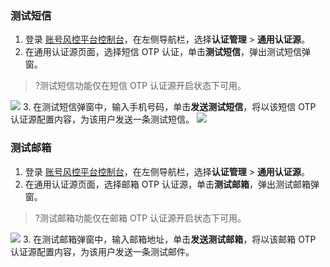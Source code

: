 ### 测试短信
1. 登录 [账号风控平台控制台](https://console.cloud.tencent.com/ciam)，在左侧导航栏，选择**认证管理** > **通用认证源**。
2. 在通用认证源页面，选择短信 OTP 认证，单击**测试短信**，弹出测试短信弹窗。
>?测试短信功能仅在短信 OTP 认证源开启状态下可用。
>
![](https://main.qcloudimg.com/raw/c5101afeff25916b6d4bdef9e937e690.png)
3. 在测试短信弹窗中，输入手机号码，单击**发送测试短信**，将以该短信 OTP 认证源配置内容，为该用户发送一条测试短信。
![](https://main.qcloudimg.com/raw/56ea3241730b5fd69d01530d83095b1a.png)

### 测试邮箱
1. 登录 [账号风控平台控制台](https://console.cloud.tencent.com/ciam)，在左侧导航栏，选择**认证管理** > **通用认证源**。
2. 在通用认证源页面，选择邮箱 OTP 认证源，单击**测试邮箱**，弹出测试邮箱弹窗。
>?测试邮箱功能仅在邮箱 OTP 认证源开启状态下可用。
>
![](https://main.qcloudimg.com/raw/7453c31cdcdbfc3cf0976123895e0cc3.png)
3. 在测试邮箱弹窗中，输入邮箱地址，单击**发送测试邮箱**，将以该邮箱 OTP 认证源配置内容，为该用户发送一条测试邮件。
